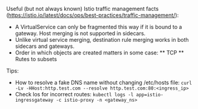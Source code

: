 
Useful (but not always known) Istio traffic management facts (https://istio.io/latest/docs/ops/best-practices/traffic-management/):
* A VirtualService can only be fragmented this way if it is bound to a gateway. Host merging is not supported in sidecars.
* Unlike virtual service merging, destination rule merging works in both sidecars and gateways.
* Order in which objects are created matters in some case:
** TCP
** Rutes to subsets


Tips:
* How to resolve a fake DNS name without changing /etc/hosts file: `curl -Lv -HHost:http.test.com --resolve http.test.com:80:<ingress_ip>`
* Check los for incorrect routes: `kubectl logs -l app=istio-ingressgateway -c istio-proxy -n <gateway_ns>`